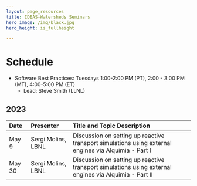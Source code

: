 ```yaml
---
layout: page_resources
title: IDEAS-Watersheds Seminars
hero_image: /img/black.jpg
hero_height: is_fullheight

---
```


# Schedule
* Software Best Practices: Tuesdays 1:00-2:00 PM (PT), 2:00 - 3:00 PM (MT), 4:00-5:00 PM (ET)
  - Lead:  Steve Smith (LLNL)

## 2023

| Date      |   Presenter                            | Title and Topic Description                    |
|:----------|:---------------------------------------|:-----------------------------------------------|
| May 9    | Sergi Molins, LBNL  | Discussion on setting up reactive transport simulations using external engines via Alquimia - Part I |
| May 30    | Sergi Molins, LBNL  | Discussion on setting up reactive transport simulations using external engines via Alquimia - Part II |

